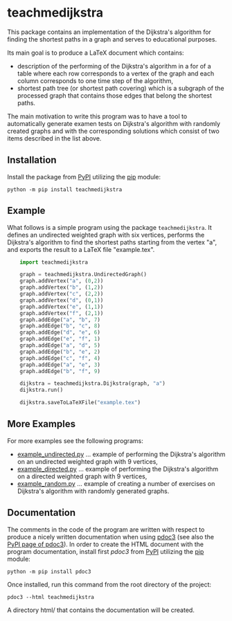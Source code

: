 
teachmedijkstra
===============

This package contains an implementation of the Dijkstra's algorithm for finding
the shortest paths in a graph and serves to educational purposes.

Its main goal is to produce a LaTeX document which contains:

  * description of the performing of the Dijkstra's algorithm in a for of a
    table where each row corresponds to a vertex of the graph and each column
    corresponds to one time step of the algorithm,
  * shortest path tree (or shortest path covering) which is a subgraph of the
    processed graph that contains those edges that belong the shortest paths.

The main motivation to write this program was to have a tool to automatically
generate examen tests on Dijkstra's algorithm with randomly created graphs and
with the corresponding solutions which consist of two items described in the
list above.


Installation
------------

Install the package from [PyPI](https://pypi.org/) utilizing the
[pip](https://pypi.org/project/pip/) module:

    python -m pip install teachmedijkstra


Example
-------

What follows is a simple program using the package `teachmedijkstra`.
It defines an undirected weighted graph with six vertices, performs the
Dijkstra's algorithm to find the shortest paths starting from the vertex "a",
and exports the result to a LaTeX file "example.tex".

```python
    import teachmedijkstra

    graph = teachmedijkstra.UndirectedGraph()
    graph.addVertex("a", (0,2))
    graph.addVertex("b", (1,2))
    graph.addVertex("c", (2,2))
    graph.addVertex("d", (0,1))
    graph.addVertex("e", (1,1))
    graph.addVertex("f", (2,1))
    graph.addEdge("a", "b", 7)
    graph.addEdge("b", "c", 8)
    graph.addEdge("d", "e", 6)
    graph.addEdge("e", "f", 1)
    graph.addEdge("a", "d", 5)
    graph.addEdge("b", "e", 2)
    graph.addEdge("c", "f", 4)
    graph.addEdge("a", "e", 3)
    graph.addEdge("b", "f", 9)

    dijkstra = teachmedijkstra.Dijkstra(graph, "a")
    dijkstra.run()

    dijkstra.saveToLaTeXFile("example.tex")
```


More Examples
-------------

For more examples see the following programs:

  * [example_undirected.py](examples/example_undirected.py)
    ... example of performing the Dijkstra's algorithm on an undirected
    weighted graph with 9 vertices,
  * [example_directed.py](examples/example_directed.py)
    ... example of performing the Dijkstra's algorithm on a directed weighted
    graph with 9 vertices,
  * [example_random.py](examples/example_random.py)
    ... example of creating a number of exercises on Dijkstra's algorithm with
    randomly generated graphs.


Documentation
-------------

The comments in the code of the program are written with respect to produce a
nicely written documentation when using
[pdoc3](https://pdoc3.github.io/pdoc/)
(see also the [PyPI page of pdoc3](https://pypi.org/project/pdoc3/)).
In order to create the HTML document with the program documentation, install
first _pdoc3_ from [PyPI](https://pypi.org/) utilizing the
[pip](https://pypi.org/project/pip/) module:

    python -m pip install pdoc3

Once installed, run this command from the root directory of the project:

    pdoc3 --html teachmedijkstra

A directory html/ that contains the documentation will be created.
